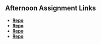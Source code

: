 ## Afternoon Assignment Links

* **[Repo](https://github.com/MarcS2/gameNight)**
* **[Repo](https://github.com/MarcS2/vending-machine)**
* **[Repo](https://github.com/MarcS2/gregslist)**
* **[Repo](https://github.com/MarcS2/jungleJumble)**
